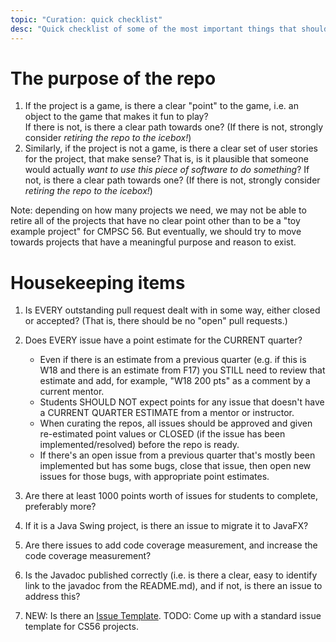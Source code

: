 ```yaml
---
topic: "Curation: quick checklist"
desc: "Quick checklist of some of the most important things that should be true before a repo can be marked READY"
---
```


# The purpose of the repo 
   
1. If the project is a game, is there a clear "point" to the game, i.e. an object to the game that makes it fun to play?  
    If there is not, is there a clear path towards one?  (If there is not, strongly consider *retiring the repo to the icebox!*)
2. Similarly, if the project is not a game, is there a clear set of user stories for the project, that make sense? That is,
    is it plausible that someone would actually *want to use this piece of software to do something*?   If not, is there
    a clear path towards one?  (If there is not, strongly consider *retiring the repo to the icebox!*)

Note: depending on how many projects we need, we may not be able to retire all of the projects that 
have no clear point other than to be a "toy example project" for CMPSC&nbsp;56.  But eventually, we should try to move towards
projects that have a meaningful purpose and reason to exist.

# Housekeeping items   

1. Is EVERY outstanding pull request dealt with in some way, either closed or accepted? (That is, there should be no "open" pull requests.)
2. Does EVERY issue have a point estimate for the CURRENT quarter? 
   * Even if there is an estimate from a previous quarter (e.g. if this is W18 and there is an estimate from F17) 
     you STILL need to review that estimate and add, for example, "W18 200 pts" as a comment by a current mentor.
   * Students SHOULD NOT expect points for any issue that doesn't have a CURRENT QUARTER ESTIMATE from a mentor or instructor.
   * When curating the repos, all issues should be approved and given re-estimated point values or CLOSED (if the issue has been implemented/resolved) before the repo is ready.
   * If there's an open issue from a previous quarter that's mostly been implemented but has some bugs, close that issue, then open new issues for those bugs, with appropriate point estimates.
3. Are there at least 1000 points worth of issues for students to complete, preferably more?
4. If it is a Java Swing project, is there an issue to migrate it to JavaFX?
5. Are there issues to add code coverage measurement, and increase the code coverage measurement?
6. Is the Javadoc published correctly (i.e. is there a clear, easy to identify link to the javadoc from the README.md), 
   and if not, is there an issue to address this?
 
7.  NEW: Is there an [Issue Template](https://help.github.com/articles/creating-an-issue-template-for-your-repository/).  TODO: Come up with a standard issue template for CS56 projects.
